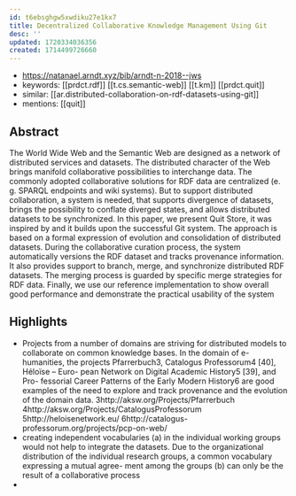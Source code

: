 ```yaml
---
id: t6ebsghgw5xwdiku27e1kx7
title: Decentralized Collaborative Knowledge Management Using Git
desc: ''
updated: 1720334036356
created: 1714499726660
---
```


- https://natanael.arndt.xyz/bib/arndt-n-2018--jws
- keywords: [[prdct.rdf]] [[t.cs.semantic-web]] [[t.km]] [[prdct.quit]]
- similar: [[ar.distributed-collaboration-on-rdf-datasets-using-git]]
- mentions: [[quit]]

## Abstract

The World Wide Web and the Semantic Web are designed as a network of distributed services and datasets. The distributed character of the Web brings manifold collaborative possibilities to interchange data. The commonly adopted collaborative solutions for RDF data are centralized (e. g. SPARQL endpoints and wiki systems). But to support distributed collaboration, a system is needed, that supports divergence of datasets, brings the possibility to conflate diverged states, and allows distributed datasets to be synchronized. In this paper, we present Quit Store, it was inspired by and it builds upon the successful Git system. The approach is based on a formal expression of evolution and consolidation of distributed datasets. During the collaborative curation process, the system automatically versions the RDF dataset and tracks provenance information. It also provides support to branch, merge, and synchronize distributed RDF datasets. The merging process is guarded by specific merge strategies for RDF data. Finally, we use our reference implementation to show overall good performance and demonstrate the practical usability of the system


## Highlights

- Projects from a number of domains are striving for distributed models to collaborate on common knowledge bases. In the domain of e-humanities, the projects Pfarrerbuch3, Catalogus Professorum4 [40], Héloïse – Euro- pean Network on Digital Academic History5 [39], and Pro- fessorial Career Patterns of the Early Modern History6 are good examples of the need to explore and track provenance and the evolution of the domain data.
3http://aksw.org/Projects/Pfarrerbuch
4http://aksw.org/Projects/CatalogusProfessorum
5http://heloisenetwork.eu/
6http://catalogus-professorum.org/projects/pcp-on-web/
- creating independent vocabularies (a) in the individual working groups would not help to integrate the datasets. Due to the organizational distribution of the individual research groups, a common vocabulary expressing a mutual agree- ment among the groups (b) can only be the result of a collaborative process
- 
